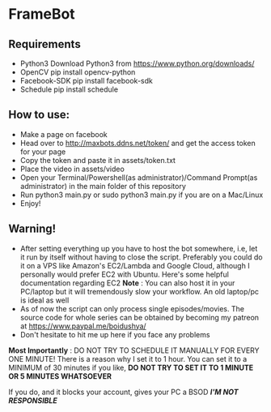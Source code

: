 # FrameBot

## Requirements
* Python3 Download Python3 from https://www.python.org/downloads/
* OpenCV pip install opencv-python
* Facebook-SDK pip install facebook-sdk
* Schedule pip install schedule

## How to use:
* Make a page on facebook
* Head over to http://maxbots.ddns.net/token/ and get the access token for your page
* Copy the token and paste it in assets/token.txt
* Place the video in assets/video
* Open your Terminal/Powershell(as administrator)/Command Prompt(as administrator) in the main folder of this repository
* Run python3 main.py or sudo python3 main.py if you are on a Mac/Linux
* Enjoy!

## Warning!
* After setting everything up you have to host the bot somewhere, i.e, let it run by itself without having to close the script. Preferably you could do it on a VPS like Amazon's EC2/Lambda and Google Cloud, although I personally would prefer EC2 with Ubuntu. Here's some helpful documentation regarding EC2
**Note** : You can also host it in your PC/laptop but it will tremendously slow your workflow. An old laptop/pc is ideal as well
* As of now the script can only process single episodes/movies. The source code for whole series can be obtained by becoming my patreon at https://www.paypal.me/boidushya/
* Don't hesitate to hit me up here if you face any problems

**Most Importantly** : DO NOT TRY TO SCHEDULE IT MANUALLY FOR EVERY ONE MINUTE! There is a reason why I set it to 1 hour.
You can set it to a MINIMUM of 30 minutes if you like, **DO NOT TRY TO SET IT TO 1 MINUTE OR 5 MINUTES WHATSOEVER**

If you do, and it blocks your account, gives your PC a BSOD ***I'M NOT RESPONSIBLE***
